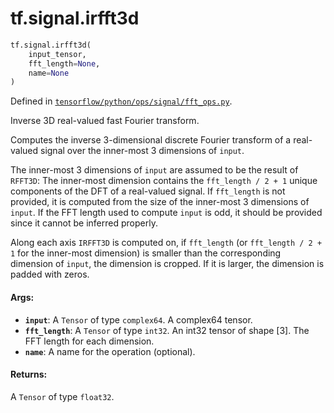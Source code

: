 <div itemscope itemtype="http://developers.google.com/ReferenceObject">
<meta itemprop="name" content="tf.signal.irfft3d" />
<meta itemprop="path" content="Stable" />
</div>

# tf.signal.irfft3d

``` python
tf.signal.irfft3d(
    input_tensor,
    fft_length=None,
    name=None
)
```



Defined in [`tensorflow/python/ops/signal/fft_ops.py`](/code/stable/tensorflow/python/ops/signal/fft_ops.py).

Inverse 3D real-valued fast Fourier transform.

Computes the inverse 3-dimensional discrete Fourier transform of a real-valued
signal over the inner-most 3 dimensions of `input`.

The inner-most 3 dimensions of `input` are assumed to be the result of `RFFT3D`:
The inner-most dimension contains the `fft_length / 2 + 1` unique components of
the DFT of a real-valued signal. If `fft_length` is not provided, it is computed
from the size of the inner-most 3 dimensions of `input`. If the FFT length used
to compute `input` is odd, it should be provided since it cannot be inferred
properly.

Along each axis `IRFFT3D` is computed on, if `fft_length` (or
`fft_length / 2 + 1` for the inner-most dimension) is smaller than the
corresponding dimension of `input`, the dimension is cropped. If it is larger,
the dimension is padded with zeros.

#### Args:

* <b>`input`</b>: A `Tensor` of type `complex64`. A complex64 tensor.
* <b>`fft_length`</b>: A `Tensor` of type `int32`.
    An int32 tensor of shape [3]. The FFT length for each dimension.
* <b>`name`</b>: A name for the operation (optional).


#### Returns:

A `Tensor` of type `float32`.